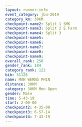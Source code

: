 ```yaml
---
layout: runner-info 
event_category: jbu-2019 
category_km: 30KM 
checkpoint-name2: Split 1 SMK 
checkpoint-name3: Split 2 E Farm 
checkpoint-name4: Split 3 
checkpoint-name5: 
checkpoint-name6: 
checkpoint-name7: 
checkpoint-name8: 
checkpoint-name9: 
overall_rank: 250
gender_rank: 184
category_rank: 122
bib: 31128
name: MAH WERNG PHIN
distance: 30KM
category: 30KM Men Open
gender: Male
time: 5-43-19
start: 2-00-00
checkpoint2: 4-35-00
checkpoint3: 6-57-14
checkpoint4: 7-43-19
---
```

